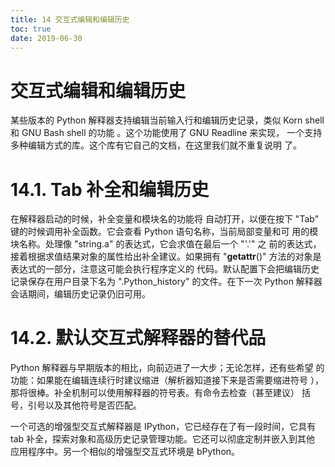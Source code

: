 ```yaml
---
title: 14 交互式编辑和编辑历史
toc: true
date: 2019-06-30
---
```

# 交互式编辑和编辑历史

某些版本的 Python 解释器支持编辑当前输入行和编辑历史记录，类似 Korn
shell 和 GNU Bash shell 的功能 。这个功能使用了 GNU Readline 来实现，
一个支持多种编辑方式的库。这个库有它自己的文档，在这里我们就不重复说明
了。


14.1. Tab 补全和编辑历史
========================

在解释器启动的时候，补全变量和模块名的功能将 自动打开，以便在按下
"Tab" 键的时候调用补全函数。它会查看 Python 语句名称，当前局部变量和可
用的模块名称。处理像 "string.a" 的表达式，它会求值在最后一个 "'.'" 之
前的表达式，接着根据求值结果对象的属性给出补全建议。如果拥有
"__getattr__()" 方法的对象是表达式的一部分，注意这可能会执行程序定义的
代码。默认配置下会把编辑历史记录保存在用户目录下名为 ".Python_history"
的文件。在下一次 Python 解释器会话期间，编辑历史记录仍旧可用。


14.2. 默认交互式解释器的替代品
==============================

Python 解释器与早期版本的相比，向前迈进了一大步；无论怎样，还有些希望
的功能：如果能在编辑连续行时建议缩进（解析器知道接下来是否需要缩进符号
），那将很棒。补全机制可以使用解释器的符号表。有命令去检查（甚至建议）
括号，引号以及其他符号是否匹配。

一个可选的增强型交互式解释器是 IPython，它已经存在了有一段时间，它具有
tab 补全，探索对象和高级历史记录管理功能。它还可以彻底定制并嵌入到其他
应用程序中。另一个相似的增强型交互式环境是 bPython。
